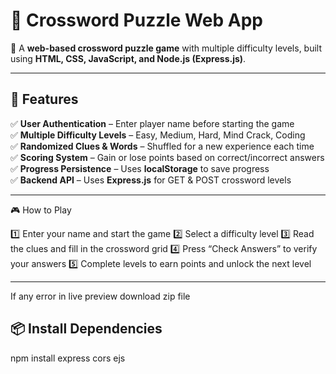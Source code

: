 # 📖 Crossword Puzzle Web App

🚀 A **web-based crossword puzzle game** with multiple difficulty levels, built using **HTML, CSS, JavaScript, and Node.js (Express.js)**.

---

## 🌟 Features

✅ **User Authentication** – Enter player name before starting the game  
✅ **Multiple Difficulty Levels** – Easy, Medium, Hard, Mind Crack, Coding  
✅ **Randomized Clues & Words** – Shuffled for a new experience each time  
✅ **Scoring System** – Gain or lose points based on correct/incorrect answers  
✅ **Progress Persistence** – Uses **localStorage** to save progress  
✅ **Backend API** – Uses **Express.js** for GET & POST crossword levels  

---
🎮 How to Play

1️⃣ Enter your name and start the game
2️⃣ Select a difficulty level
3️⃣ Read the clues and fill in the crossword grid
4️⃣ Press “Check Answers” to verify your answers
5️⃣ Complete levels to earn points and unlock the next level

---

If any error in live preview download zip file 
## 📦 Install Dependencies
npm install express cors ejs
